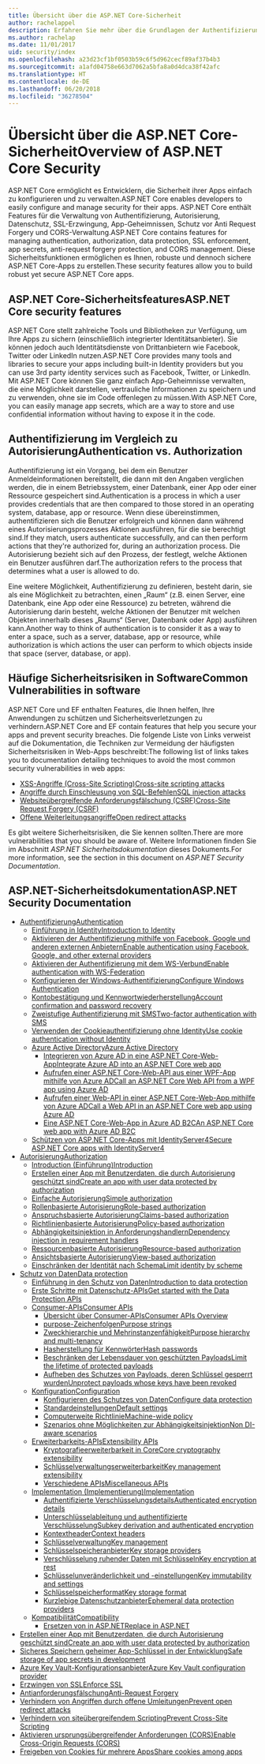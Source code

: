 ```yaml
---
title: Übersicht über die ASP.NET Core-Sicherheit
author: rachelappel
description: Erfahren Sie mehr über die Grundlagen der Authentifizierung, Autorisierung und Sicherheit in ASP.NET Core.
ms.author: rachelap
ms.date: 11/01/2017
uid: security/index
ms.openlocfilehash: a23d23cf1bf0503b59c6f5d962cecf89af37b4b3
ms.sourcegitcommit: a1afd04758e663d7062a5bfa8a0d4dca38f42afc
ms.translationtype: HT
ms.contentlocale: de-DE
ms.lasthandoff: 06/20/2018
ms.locfileid: "36278504"
---
```

# <a name="overview-of-aspnet-core-security"></a><span data-ttu-id="40a8d-103">Übersicht über die ASP.NET Core-Sicherheit</span><span class="sxs-lookup"><span data-stu-id="40a8d-103">Overview of ASP.NET Core Security</span></span>

<span data-ttu-id="40a8d-104">ASP.NET Core ermöglicht es Entwicklern, die Sicherheit ihrer Apps einfach zu konfigurieren und zu verwalten.</span><span class="sxs-lookup"><span data-stu-id="40a8d-104">ASP.NET Core enables developers to easily configure and manage security for their apps.</span></span> <span data-ttu-id="40a8d-105">ASP.NET Core enthält Features für die Verwaltung von Authentifizierung, Autorisierung, Datenschutz, SSL-Erzwingung, App-Geheimnissen, Schutz vor Anti Request Forgery und CORS-Verwaltung.</span><span class="sxs-lookup"><span data-stu-id="40a8d-105">ASP.NET Core contains features for managing authentication, authorization, data protection, SSL enforcement, app secrets, anti-request forgery protection, and CORS management.</span></span> <span data-ttu-id="40a8d-106">Diese Sicherheitsfunktionen ermöglichen es Ihnen, robuste und dennoch sichere ASP.NET Core-Apps zu erstellen.</span><span class="sxs-lookup"><span data-stu-id="40a8d-106">These security features allow you to build robust yet secure ASP.NET Core apps.</span></span>

## <a name="aspnet-core-security-features"></a><span data-ttu-id="40a8d-107">ASP.NET Core-Sicherheitsfeatures</span><span class="sxs-lookup"><span data-stu-id="40a8d-107">ASP.NET Core security features</span></span>

<span data-ttu-id="40a8d-108">ASP.NET Core stellt zahlreiche Tools und Bibliotheken zur Verfügung, um Ihre Apps zu sichern (einschließlich integrierter Identitätsanbieter). Sie können jedoch auch Identitätsdienste von Drittanbietern wie Facebook, Twitter oder LinkedIn nutzen.</span><span class="sxs-lookup"><span data-stu-id="40a8d-108">ASP.NET Core provides many tools and libraries to secure your apps including built-in Identity providers but you can use 3rd party identity services such as Facebook, Twitter, or LinkedIn.</span></span> <span data-ttu-id="40a8d-109">Mit ASP.NET Core können Sie ganz einfach App-Geheimnisse verwalten, die eine Möglichkeit darstellen, vertrauliche Informationen zu speichern und zu verwenden, ohne sie im Code offenlegen zu müssen.</span><span class="sxs-lookup"><span data-stu-id="40a8d-109">With ASP.NET Core, you can easily manage app secrets, which are a way to store and use confidential information without having to expose it in the code.</span></span>

## <a name="authentication-vs-authorization"></a><span data-ttu-id="40a8d-110">Authentifizierung im Vergleich zu Autorisierung</span><span class="sxs-lookup"><span data-stu-id="40a8d-110">Authentication vs. Authorization</span></span>

<span data-ttu-id="40a8d-111">Authentifizierung ist ein Vorgang, bei dem ein Benutzer Anmeldeinformationen bereitstellt, die dann mit den Angaben verglichen werden, die in einem Betriebssystem, einer Datenbank, einer App oder einer Ressource gespeichert sind.</span><span class="sxs-lookup"><span data-stu-id="40a8d-111">Authentication is a process in which a user provides credentials that are then compared to those stored in an operating system, database, app or resource.</span></span> <span data-ttu-id="40a8d-112">Wenn diese übereinstimmen, authentifizieren sich die Benutzer erfolgreich und können dann während eines Autorisierungsprozesses Aktionen ausführen, für die sie berechtigt sind.</span><span class="sxs-lookup"><span data-stu-id="40a8d-112">If they match, users authenticate successfully, and can then perform actions that they're authorized for, during an authorization process.</span></span> <span data-ttu-id="40a8d-113">Die Autorisierung bezieht sich auf den Prozess, der festlegt, welche Aktionen ein Benutzer ausführen darf.</span><span class="sxs-lookup"><span data-stu-id="40a8d-113">The authorization refers to the process that determines what a user is allowed to do.</span></span>

<span data-ttu-id="40a8d-114">Eine weitere Möglichkeit, Authentifizierung zu definieren, besteht darin, sie als eine Möglichkeit zu betrachten, einen „Raum“ (z.B. einen Server, eine Datenbank, eine App oder eine Ressource) zu betreten, während die Autorisierung darin besteht, welche Aktionen der Benutzer mit welchen Objekten innerhalb dieses „Raums“ (Server, Datenbank oder App) ausführen kann.</span><span class="sxs-lookup"><span data-stu-id="40a8d-114">Another way to think of authentication is to consider it as a way to enter a space, such as a server, database, app or resource, while authorization is which actions the user can perform to which objects inside that space (server, database, or app).</span></span>

## <a name="common-vulnerabilities-in-software"></a><span data-ttu-id="40a8d-115">Häufige Sicherheitsrisiken in Software</span><span class="sxs-lookup"><span data-stu-id="40a8d-115">Common Vulnerabilities in software</span></span>

<span data-ttu-id="40a8d-116">ASP.NET Core und EF enthalten Features, die Ihnen helfen, Ihre Anwendungen zu schützen und Sicherheitsverletzungen zu verhindern.</span><span class="sxs-lookup"><span data-stu-id="40a8d-116">ASP.NET Core and EF contain features that help you secure your apps and prevent security breaches.</span></span> <span data-ttu-id="40a8d-117">Die folgende Liste von Links verweist auf die Dokumentation, die Techniken zur Vermeidung der häufigsten Sicherheitsrisiken in Web-Apps beschreibt:</span><span class="sxs-lookup"><span data-stu-id="40a8d-117">The following list of links takes you to documentation detailing techniques to avoid the most common security vulnerabilities in web apps:</span></span>

* [<span data-ttu-id="40a8d-118">XSS-Angriffe (Cross-Site Scripting)</span><span class="sxs-lookup"><span data-stu-id="40a8d-118">Cross-site scripting attacks</span></span>](xref:security/cross-site-scripting)
* [<span data-ttu-id="40a8d-119">Angriffe durch Einschleusung von SQL-Befehlen</span><span class="sxs-lookup"><span data-stu-id="40a8d-119">SQL injection attacks</span></span>](https://docs.microsoft.com/ef/core/querying/raw-sql)
* [<span data-ttu-id="40a8d-120">Websiteübergreifende Anforderungsfälschung (CSRF)</span><span class="sxs-lookup"><span data-stu-id="40a8d-120">Cross-Site Request Forgery (CSRF)</span></span>](xref:security/anti-request-forgery)
* [<span data-ttu-id="40a8d-121">Offene Weiterleitungsangriffe</span><span class="sxs-lookup"><span data-stu-id="40a8d-121">Open redirect attacks</span></span>](xref:security/preventing-open-redirects)

<span data-ttu-id="40a8d-122">Es gibt weitere Sicherheitsrisiken, die Sie kennen sollten.</span><span class="sxs-lookup"><span data-stu-id="40a8d-122">There are more vulnerabilities that you should be aware of.</span></span> <span data-ttu-id="40a8d-123">Weitere Informationen finden Sie im Abschnitt *ASP.NET Sicherheitsdokumentation* dieses Dokuments.</span><span class="sxs-lookup"><span data-stu-id="40a8d-123">For more information, see the section in this document on *ASP.NET Security Documentation*.</span></span>

## <a name="aspnet-security-documentation"></a><span data-ttu-id="40a8d-124">ASP.NET-Sicherheitsdokumentation</span><span class="sxs-lookup"><span data-stu-id="40a8d-124">ASP.NET Security Documentation</span></span>

*   [<span data-ttu-id="40a8d-125">Authentifizierung</span><span class="sxs-lookup"><span data-stu-id="40a8d-125">Authentication</span></span>](xref:security/authentication/index)
    *   [<span data-ttu-id="40a8d-126">Einführung in Identity</span><span class="sxs-lookup"><span data-stu-id="40a8d-126">Introduction to Identity</span></span>](xref:security/authentication/identity)
    *   [<span data-ttu-id="40a8d-127">Aktivieren der Authentifizierung mithilfe von Facebook, Google und anderen externen Anbietern</span><span class="sxs-lookup"><span data-stu-id="40a8d-127">Enable authentication using Facebook, Google, and other external providers</span></span>](xref:security/authentication/social/index)
    *   [<span data-ttu-id="40a8d-128">Aktivieren der Authentifizierung mit dem WS-Verbund</span><span class="sxs-lookup"><span data-stu-id="40a8d-128">Enable authentication with WS-Federation</span></span>](xref:security/authentication/ws-federation)
    * [<span data-ttu-id="40a8d-129">Konfigurieren der Windows-Authentifizierung</span><span class="sxs-lookup"><span data-stu-id="40a8d-129">Configure Windows Authentication</span></span>](xref:security/authentication/windowsauth)
    *   [<span data-ttu-id="40a8d-130">Kontobestätigung und Kennwortwiederherstellung</span><span class="sxs-lookup"><span data-stu-id="40a8d-130">Account confirmation and password recovery</span></span>](xref:security/authentication/accconfirm)
    *   [<span data-ttu-id="40a8d-131">Zweistufige Authentifizierung mit SMS</span><span class="sxs-lookup"><span data-stu-id="40a8d-131">Two-factor authentication with SMS</span></span>](xref:security/authentication/2fa)
    *   [<span data-ttu-id="40a8d-132">Verwenden der Cookieauthentifizierung ohne Identity</span><span class="sxs-lookup"><span data-stu-id="40a8d-132">Use cookie authentication without Identity</span></span>](xref:security/authentication/cookie)
    *   [<span data-ttu-id="40a8d-133">Azure Active Directory</span><span class="sxs-lookup"><span data-stu-id="40a8d-133">Azure Active Directory</span></span>](xref:security/authentication/azure-active-directory/index)
        *   [<span data-ttu-id="40a8d-134">Integrieren von Azure AD in eine ASP.NET Core-Web-App</span><span class="sxs-lookup"><span data-stu-id="40a8d-134">Integrate Azure AD into an ASP.NET Core web app</span></span>](https://azure.microsoft.com/documentation/samples/active-directory-dotnet-webapp-openidconnect-aspnetcore/)
        *   [<span data-ttu-id="40a8d-135">Aufrufen einer ASP.NET Core-Web-API aus einer WPF-App mithilfe von Azure AD</span><span class="sxs-lookup"><span data-stu-id="40a8d-135">Call an ASP.NET Core Web API from a WPF app using Azure AD</span></span>](https://azure.microsoft.com/documentation/samples/active-directory-dotnet-native-aspnetcore/)
        *   [<span data-ttu-id="40a8d-136">Aufrufen einer Web-API in einer ASP.NET Core-Web-App mithilfe von Azure AD</span><span class="sxs-lookup"><span data-stu-id="40a8d-136">Call a Web API in an ASP.NET Core web app using Azure AD</span></span>](https://azure.microsoft.com/documentation/samples/active-directory-dotnet-webapp-webapi-openidconnect-aspnetcore/)
        *   [<span data-ttu-id="40a8d-137">Eine ASP.NET Core-Web-App in Azure AD B2C</span><span class="sxs-lookup"><span data-stu-id="40a8d-137">An ASP.NET Core web app with Azure AD B2C</span></span>](https://azure.microsoft.com/resources/samples/active-directory-b2c-dotnetcore-webapp/)
    *   [<span data-ttu-id="40a8d-138">Schützen von ASP.NET Core-Apps mit IdentityServer4</span><span class="sxs-lookup"><span data-stu-id="40a8d-138">Secure ASP.NET Core apps with IdentityServer4</span></span>](https://identityserver4.readthedocs.io)
*   [<span data-ttu-id="40a8d-139">Autorisierung</span><span class="sxs-lookup"><span data-stu-id="40a8d-139">Authorization</span></span>](xref:security/authorization/index)
    *   [<span data-ttu-id="40a8d-140">Introduction (Einführung)</span><span class="sxs-lookup"><span data-stu-id="40a8d-140">Introduction</span></span>](xref:security/authorization/introduction)
    *   [<span data-ttu-id="40a8d-141">Erstellen einer App mit Benutzerdaten, die durch Autorisierung geschützt sind</span><span class="sxs-lookup"><span data-stu-id="40a8d-141">Create an app with user data protected by authorization</span></span>](xref:security/authorization/secure-data)
    *   [<span data-ttu-id="40a8d-142">Einfache Autorisierung</span><span class="sxs-lookup"><span data-stu-id="40a8d-142">Simple authorization</span></span>](xref:security/authorization/simple)
    *   [<span data-ttu-id="40a8d-143">Rollenbasierte Autorisierung</span><span class="sxs-lookup"><span data-stu-id="40a8d-143">Role-based authorization</span></span>](xref:security/authorization/roles)
    *   [<span data-ttu-id="40a8d-144">Anspruchsbasierte Autorisierung</span><span class="sxs-lookup"><span data-stu-id="40a8d-144">Claims-based authorization</span></span>](xref:security/authorization/claims)
    *   [<span data-ttu-id="40a8d-145">Richtlinienbasierte Autorisierung</span><span class="sxs-lookup"><span data-stu-id="40a8d-145">Policy-based authorization</span></span>](xref:security/authorization/policies)
    *   [<span data-ttu-id="40a8d-146">Abhängigkeitsinjektion in Anforderungshandlern</span><span class="sxs-lookup"><span data-stu-id="40a8d-146">Dependency injection in requirement handlers</span></span>](xref:security/authorization/dependencyinjection)
    *   [<span data-ttu-id="40a8d-147">Ressourcenbasierte Autorisierung</span><span class="sxs-lookup"><span data-stu-id="40a8d-147">Resource-based authorization</span></span>](xref:security/authorization/resourcebased)
    *   [<span data-ttu-id="40a8d-148">Ansichtsbasierte Autorisierung</span><span class="sxs-lookup"><span data-stu-id="40a8d-148">View-based authorization</span></span>](xref:security/authorization/views)
    *   [<span data-ttu-id="40a8d-149">Einschränken der Identität nach Schema</span><span class="sxs-lookup"><span data-stu-id="40a8d-149">Limit identity by scheme</span></span>](xref:security/authorization/limitingidentitybyscheme)
*   [<span data-ttu-id="40a8d-150">Schutz von Daten</span><span class="sxs-lookup"><span data-stu-id="40a8d-150">Data protection</span></span>](xref:security/data-protection/index)
    *   [<span data-ttu-id="40a8d-151">Einführung in den Schutz von Daten</span><span class="sxs-lookup"><span data-stu-id="40a8d-151">Introduction to data protection</span></span>](xref:security/data-protection/introduction)
    *   [<span data-ttu-id="40a8d-152">Erste Schritte mit Datenschutz-APIs</span><span class="sxs-lookup"><span data-stu-id="40a8d-152">Get started with the Data Protection APIs</span></span>](xref:security/data-protection/using-data-protection)
    *   [<span data-ttu-id="40a8d-153">Consumer-APIs</span><span class="sxs-lookup"><span data-stu-id="40a8d-153">Consumer APIs</span></span>](xref:security/data-protection/consumer-apis/index)
        *   [<span data-ttu-id="40a8d-154">Übersicht über Consumer-APIs</span><span class="sxs-lookup"><span data-stu-id="40a8d-154">Consumer APIs Overview</span></span>](xref:security/data-protection/consumer-apis/overview)
        *   [<span data-ttu-id="40a8d-155">purpose-Zeichenfolgen</span><span class="sxs-lookup"><span data-stu-id="40a8d-155">Purpose strings</span></span>](xref:security/data-protection/consumer-apis/purpose-strings)
        *   [<span data-ttu-id="40a8d-156">Zweckhierarchie und Mehrinstanzenfähigkeit</span><span class="sxs-lookup"><span data-stu-id="40a8d-156">Purpose hierarchy and multi-tenancy</span></span>](xref:security/data-protection/consumer-apis/purpose-strings-multitenancy)
        *   [<span data-ttu-id="40a8d-157">Hasherstellung für Kennwörter</span><span class="sxs-lookup"><span data-stu-id="40a8d-157">Hash passwords</span></span>](xref:security/data-protection/consumer-apis/password-hashing)
        *   [<span data-ttu-id="40a8d-158">Beschränken der Lebensdauer von geschützten Payloads</span><span class="sxs-lookup"><span data-stu-id="40a8d-158">Limit the lifetime of protected payloads</span></span>](xref:security/data-protection/consumer-apis/limited-lifetime-payloads)
        *   [<span data-ttu-id="40a8d-159">Aufheben des Schutzes von Payloads, deren Schlüssel gesperrt wurden</span><span class="sxs-lookup"><span data-stu-id="40a8d-159">Unprotect payloads whose keys have been revoked</span></span>](xref:security/data-protection/consumer-apis/dangerous-unprotect)
    *   [<span data-ttu-id="40a8d-160">Konfiguration</span><span class="sxs-lookup"><span data-stu-id="40a8d-160">Configuration</span></span>](xref:security/data-protection/configuration/index)
        *   [<span data-ttu-id="40a8d-161">Konfigurieren des Schutzes von Daten</span><span class="sxs-lookup"><span data-stu-id="40a8d-161">Configure data protection</span></span>](xref:security/data-protection/configuration/overview)
        *   [<span data-ttu-id="40a8d-162">Standardeinstellungen</span><span class="sxs-lookup"><span data-stu-id="40a8d-162">Default settings</span></span>](xref:security/data-protection/configuration/default-settings)
        *   [<span data-ttu-id="40a8d-163">Computerweite Richtlinie</span><span class="sxs-lookup"><span data-stu-id="40a8d-163">Machine-wide policy</span></span>](xref:security/data-protection/configuration/machine-wide-policy)
        *   [<span data-ttu-id="40a8d-164">Szenarios ohne Möglichkeiten zur Abhängigkeitsinjektion</span><span class="sxs-lookup"><span data-stu-id="40a8d-164">Non DI-aware scenarios</span></span>](xref:security/data-protection/configuration/non-di-scenarios)
    *   [<span data-ttu-id="40a8d-165">Erweiterbarkeits-APIs</span><span class="sxs-lookup"><span data-stu-id="40a8d-165">Extensibility APIs</span></span>](xref:security/data-protection/extensibility/index)
        *   [<span data-ttu-id="40a8d-166">Kryptografieerweiterbarkeit in Core</span><span class="sxs-lookup"><span data-stu-id="40a8d-166">Core cryptography extensibility</span></span>](xref:security/data-protection/extensibility/core-crypto)
        *   [<span data-ttu-id="40a8d-167">Schlüsselverwaltungserweiterbarkeit</span><span class="sxs-lookup"><span data-stu-id="40a8d-167">Key management extensibility</span></span>](xref:security/data-protection/extensibility/key-management)
        *   [<span data-ttu-id="40a8d-168">Verschiedene APIs</span><span class="sxs-lookup"><span data-stu-id="40a8d-168">Miscellaneous APIs</span></span>](xref:security/data-protection/extensibility/misc-apis)
    *   [<span data-ttu-id="40a8d-169">Implementation (Implementierung)</span><span class="sxs-lookup"><span data-stu-id="40a8d-169">Implementation</span></span>](xref:security/data-protection/implementation/index)
        *   [<span data-ttu-id="40a8d-170">Authentifizierte Verschlüsselungsdetails</span><span class="sxs-lookup"><span data-stu-id="40a8d-170">Authenticated encryption details</span></span>](xref:security/data-protection/implementation/authenticated-encryption-details)
        *   [<span data-ttu-id="40a8d-171">Unterschlüsselableitung und authentifizierte Verschlüsselung</span><span class="sxs-lookup"><span data-stu-id="40a8d-171">Subkey derivation and authenticated encryption</span></span>](xref:security/data-protection/implementation/subkeyderivation)
        *   [<span data-ttu-id="40a8d-172">Kontextheader</span><span class="sxs-lookup"><span data-stu-id="40a8d-172">Context headers</span></span>](xref:security/data-protection/implementation/context-headers)
        *   [<span data-ttu-id="40a8d-173">Schlüsselverwaltung</span><span class="sxs-lookup"><span data-stu-id="40a8d-173">Key management</span></span>](xref:security/data-protection/implementation/key-management)
        *   [<span data-ttu-id="40a8d-174">Schlüsselspeicheranbieter</span><span class="sxs-lookup"><span data-stu-id="40a8d-174">Key storage providers</span></span>](xref:security/data-protection/implementation/key-storage-providers)
        *   [<span data-ttu-id="40a8d-175">Verschlüsselung ruhender Daten mit Schlüsseln</span><span class="sxs-lookup"><span data-stu-id="40a8d-175">Key encryption at rest</span></span>](xref:security/data-protection/implementation/key-encryption-at-rest)
        *   [<span data-ttu-id="40a8d-176">Schlüsselunveränderlichkeit und -einstellungen</span><span class="sxs-lookup"><span data-stu-id="40a8d-176">Key immutability and settings</span></span>](xref:security/data-protection/implementation/key-immutability)
        *   [<span data-ttu-id="40a8d-177">Schlüsselspeicherformat</span><span class="sxs-lookup"><span data-stu-id="40a8d-177">Key storage format</span></span>](xref:security/data-protection/implementation/key-storage-format)
        *   [<span data-ttu-id="40a8d-178">Kurzlebige Datenschutzanbieter</span><span class="sxs-lookup"><span data-stu-id="40a8d-178">Ephemeral data protection providers</span></span>](xref:security/data-protection/implementation/key-storage-ephemeral)
    *   [<span data-ttu-id="40a8d-179">Kompatibilität</span><span class="sxs-lookup"><span data-stu-id="40a8d-179">Compatibility</span></span>](xref:security/data-protection/compatibility/index)
        *   [<span data-ttu-id="40a8d-180">Ersetzen von <machineKey> in ASP.NET</span><span class="sxs-lookup"><span data-stu-id="40a8d-180">Replace <machineKey> in ASP.NET</span></span>](xref:security/data-protection/compatibility/replacing-machinekey)
*   [<span data-ttu-id="40a8d-181">Erstellen einer App mit Benutzerdaten, die durch Autorisierung geschützt sind</span><span class="sxs-lookup"><span data-stu-id="40a8d-181">Create an app with user data protected by authorization</span></span>](xref:security/authorization/secure-data)
*   [<span data-ttu-id="40a8d-182">Sicheres Speichern geheimer App-Schlüssel in der Entwicklung</span><span class="sxs-lookup"><span data-stu-id="40a8d-182">Safe storage of app secrets in development</span></span>](xref:security/app-secrets)
*   [<span data-ttu-id="40a8d-183">Azure Key Vault-Konfigurationsanbieter</span><span class="sxs-lookup"><span data-stu-id="40a8d-183">Azure Key Vault configuration provider</span></span>](xref:security/key-vault-configuration)
*   [<span data-ttu-id="40a8d-184">Erzwingen von SSL</span><span class="sxs-lookup"><span data-stu-id="40a8d-184">Enforce SSL</span></span>](xref:security/enforcing-ssl)
*   [<span data-ttu-id="40a8d-185">Antianforderungsfälschung</span><span class="sxs-lookup"><span data-stu-id="40a8d-185">Anti-Request Forgery</span></span>](xref:security/anti-request-forgery)
*   [<span data-ttu-id="40a8d-186">Verhindern von Angriffen durch offene Umleitungen</span><span class="sxs-lookup"><span data-stu-id="40a8d-186">Prevent open redirect attacks</span></span>](xref:security/preventing-open-redirects)
*   [<span data-ttu-id="40a8d-187">Verhindern von siteübergreifendem Scripting</span><span class="sxs-lookup"><span data-stu-id="40a8d-187">Prevent Cross-Site Scripting</span></span>](xref:security/cross-site-scripting)
*   [<span data-ttu-id="40a8d-188">Aktivieren ursprungsübergreifender Anforderungen (CORS)</span><span class="sxs-lookup"><span data-stu-id="40a8d-188">Enable Cross-Origin Requests (CORS)</span></span>](xref:security/cors)
*   [<span data-ttu-id="40a8d-189">Freigeben von Cookies für mehrere Apps</span><span class="sxs-lookup"><span data-stu-id="40a8d-189">Share cookies among apps</span></span>](xref:security/cookie-sharing)
